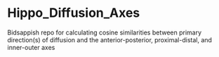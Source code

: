 # Hippo_Diffusion_Axes

Bidsappish repo for calculating cosine similarities between primary direction(s) of diffusion and the anterior-posterior, proximal-distal, and inner-outer axes
